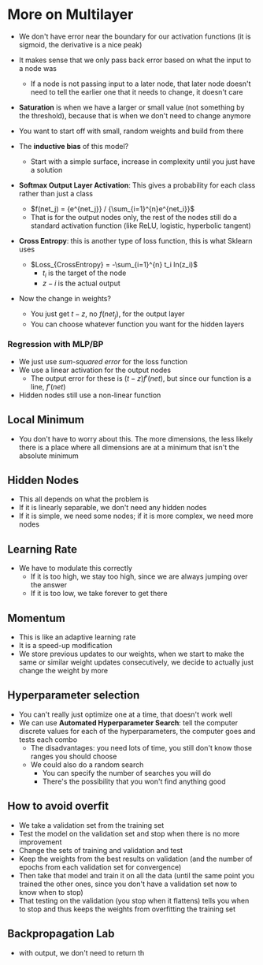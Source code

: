 # More on Multilayer

- We don't have error near the boundary for our activation functions (it is sigmoid, the derivative is a nice peak)
- It makes sense that we only pass back error based on what the input to a node was
    - If a node is not passing input to a later node, that later node doesn't need to tell the earlier one that it needs to change, it doesn't care
- <b>Saturation</b> is when we have a larger or small value (not something by the threshold), because that is when we don't need to change anymore
- You want to start off with small, random weights and build from there
- The <b>inductive bias</b> of this model?
    - Start with a simple surface, increase in complexity until you just have a solution

- <b>Softmax Output Layer Activation</b>: This gives a probability for each class rather than just a class
    - $f(net_j) = {e^{net_j}} / {\sum_{i=1}^{n}e^{net_i}}$
    - That is for the output nodes only, the rest of the nodes still do a standard activation function (like ReLU, logistic, hyperbolic tangent)
- <b>Cross Entropy</b>: this is another type of loss function, this is what Sklearn uses
    - $Loss_{CrossEntropy} = -\sum_{i=1}^{n} t_i ln(z_i)$
        - $t_i$ is the target of the node
        - $z-i$ is the actual output
- Now the change in weights?
    - You just get $t-z$, no $f(net_j)$, for the output layer
    - You can choose whatever function you want for the hidden layers

### Regression with MLP/BP

- We just use <i>sum-squared error</i> for the loss function
- We use a linear activation for the output nodes
    - The output error for these is $(t-z)f'(net)$, but since our function is a line, $f'(net)$
- Hidden nodes still use a non-linear function

## Local Minimum

- You don't have to worry about this. The more dimensions, the less likely there is a place where all dimensions are at a minimum that isn't the absolute minimum

## Hidden Nodes

- This all depends on what the problem is
- If it is linearly separable, we don't need any hidden nodes
- If it is simple, we need some nodes; if it is more complex, we need more nodes

## Learning Rate

- We have to modulate this correctly
    - If it is too high, we stay too high, since we are always jumping over the answer
    - If it is too low, we take forever to get there

## Momentum

- This is like an adaptive learning rate
- It is a speed-up modification
- We store previous updates to our weights, when we start to make the same or similar weight updates consecutively, we decide to actually just change the weight by more

## Hyperparameter selection

- You can't really just optimize one at a time, that doesn't work well
- We can use <b>Automated Hyperparameter Search</b>: tell the computer discrete values for each of the hyperparameters, the computer goes and tests each combo
    - The disadvantages: you need lots of time, you still don't know those ranges you should choose
    - We could also do a random search
        - You can specify the number of searches you will do
        - There's the possibility that you won't find anything good

## How to avoid overfit

- We take a validation set from the training set
- Test the model on the validation set and stop when there is no more improvement
- Change the sets of training and validation and test
- Keep the weights from the best results on validation (and the number of epochs from each validation set for convergence)
- Then take that model and train it on all the data (until the same point you trained the other ones, since you don't have a validation set now to know when to stop)
- That testing on the validation (you stop when it flattens) tells you when to stop and thus keeps the weights from overfitting the training set

## Backpropagation Lab

- with output, we don't need to return th
